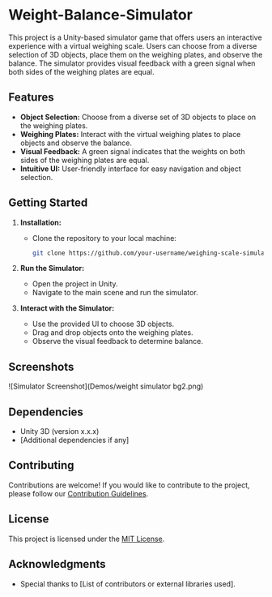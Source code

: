 # Weight-Balance-Simulator
This project is a Unity-based simulator game that offers users an interactive experience with a virtual weighing scale. Users can choose from a diverse selection of 3D objects, place them on the weighing plates, and observe the balance. The simulator provides visual feedback with a green signal when both sides of the weighing plates are equal.


## Features

- **Object Selection:** Choose from a diverse set of 3D objects to place on the weighing plates.
- **Weighing Plates:** Interact with the virtual weighing plates to place objects and observe the balance.
- **Visual Feedback:** A green signal indicates that the weights on both sides of the weighing plates are equal.
- **Intuitive UI:** User-friendly interface for easy navigation and object selection.

## Getting Started

1. **Installation:**
   - Clone the repository to your local machine:
     ```bash
     git clone https://github.com/your-username/weighing-scale-simulator.git
     ```

2. **Run the Simulator:**
   - Open the project in Unity.
   - Navigate to the main scene and run the simulator.

3. **Interact with the Simulator:**
   - Use the provided UI to choose 3D objects.
   - Drag and drop objects onto the weighing plates.
   - Observe the visual feedback to determine balance.

## Screenshots

![Simulator Screenshot](Demos/weight simulator bg2.png)

## Dependencies

- Unity 3D (version x.x.x)
- [Additional dependencies if any]

## Contributing

Contributions are welcome! If you would like to contribute to the project, please follow our [Contribution Guidelines](CONTRIBUTING.md).

## License

This project is licensed under the [MIT License](LICENSE).

## Acknowledgments

- Special thanks to [List of contributors or external libraries used].
